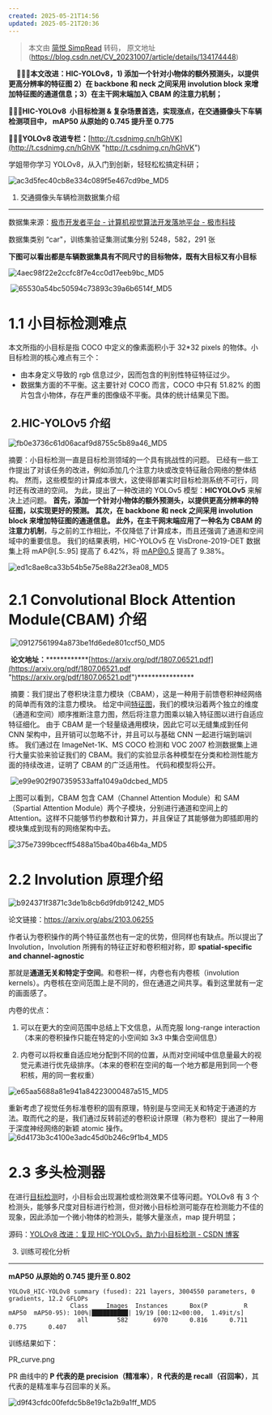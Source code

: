 ```yaml
---
created: 2025-05-21T14:56
updated: 2025-05-21T20:36
---
```

> 本文由 [简悦 SimpRead](http://ksria.com/simpread/) 转码， 原文地址 (https://blog.csdn.net/CV_20231007/article/details/134174448)

    🚀🚀🚀**本文改进：HIC-YOLOv8，1) 添加一个针对小物体的额外预测头，以提供更高分辨率的特征图 2）在 backbone 和 neck 之间采用 involution block 来增加特征图的通道信息；3）在主干网末端加入 CBAM 的注意力机制；**

🚀🚀🚀**HIC-YOLOv8  小目标检测 & 复杂场景首选，实现涨点，在交通摄像头下车辆检测项目中， mAP50 从原始的 0.745 提升至 0.775**

🚀🚀🚀**YOLOv8 改进专栏：**[http://t.csdnimg.cn/hGhVK](http://t.csdnimg.cn/hGhVK "http://t.csdnimg.cn/hGhVK")

学姐带你学习 YOLOv8，从入门到创新，轻轻松松搞定科研；

![ac3d5fec40cb8e334c089f5e467cd9be_MD5](https://raw.githubusercontent.com/RainbowRain9/PicGo/master/202505270837764.png)

1. 交通摄像头车辆检测数据集介绍
-----------------

数据集来源：[极市开发者平台 - 计算机视觉算法开发落地平台 - 极市科技](https://www.cvmart.net/dataSets/detail/473 "极市开发者平台-计算机视觉算法开发落地平台-极市科技")

数据集类别 “car"，训练集验证集测试集分别 5248，582，291 张

**下图可以看出都是车辆数据集具有不同尺寸的目标物体，既有大目标又有小目标**

![4aec98f22e2ccfc8f7e4cc0d17eeb9bc_MD5](https://raw.githubusercontent.com/RainbowRain9/PicGo/master/202505270837765.png)

 ![65530a54bc50594c73893c39a6b6514f_MD5](https://raw.githubusercontent.com/RainbowRain9/PicGo/master/202505270837766.png)

# 1.1 小目标检测难点 

本文所指的小目标是指 COCO 中定义的像素面积小于 32*32 pixels 的物体。小目标检测的核心难点有三个：

*   由本身定义导致的 rgb 信息过少，因而包含的判别性特征特征过少。
*   数据集方面的不平衡。这主要针对 COCO 而言，COCO 中只有 51.82% 的图片包含小物体，存在严重的图像级不平衡。具体的统计结果见下图。

 2.HIC-YOLOv5 介绍
----------------

![fb0e3736c61d06acaf9d8755c5b89a46_MD5](https://raw.githubusercontent.com/RainbowRain9/PicGo/master/202505270837767.png)

摘要：小目标检测一直是目标检测领域的一个具有挑战性的问题。 已经有一些工作提出了对该任务的改进，例如添加几个注意力块或改变特征融合网络的整体结构。 然而，这些模型的计算成本很大，这使得部署实时目标检测系统不可行，同时还有改进的空间。 为此，提出了一种改进的 YOLOv5 模型：**HICYOLOv5** 来解决上述问题。 **首先，添加一个针对小物体的额外预测头，以提供更高分辨率的特征图，以实现更好的预测。 其次，在 backbone 和 neck 之间采用 involution block 来增加特征图的通道信息。 此外，在主干网末端应用了一种名为 CBAM 的注意力机制**，与之前的工作相比，不仅降低了计算成本，而且还强调了通道和空间域中的重要信息。 我们的结果表明，HIC-YOLOv5 在 VisDrone-2019-DET 数据集上将 mAP@[.5:.95] 提高了 6.42%，将 mAP@0.5 提高了 9.38%。 

![ed1c8ae8ca33b54b5e75e88a22f3ea08_MD5](https://raw.githubusercontent.com/RainbowRain9/PicGo/master/202505270837768.png)

# 2.1 Convolutional Block Attention Module(CBAM) 介绍

 ![09127561994a873be1fd6ede801ccf50_MD5](https://raw.githubusercontent.com/RainbowRain9/PicGo/master/202505270837769.png)​

 **论文地址：**************[https://arxiv.org/pdf/1807.06521.pdf](https://arxiv.org/pdf/1807.06521.pdf "https://arxiv.org/pdf/1807.06521.pdf")****************

 摘要：我们提出了卷积块注意力模块（CBAM），这是一种用于前馈卷积神经网络的简单而有效的注意力模块。 给定中间[特征图](https://so.csdn.net/so/search?q=%E7%89%B9%E5%BE%81%E5%9B%BE&spm=1001.2101.3001.7020)，我们的模块沿着两个独立的维度（通道和空间）顺序推断注意力图，然后将注意力图乘以输入特征图以进行自适应特征细化。 由于 CBAM 是一个轻量级通用模块，因此它可以无缝集成到任何 CNN 架构中，且开销可以忽略不计，并且可以与基础 CNN 一起进行端到端训练。 我们通过在 ImageNet-1K、MS COCO 检测和 VOC 2007 检测数据集上进行大量实验来验证我们的 CBAM。我们的实验显示各种模型在分类和检测性能方面的持续改进，证明了 CBAM 的广泛适用性。 代码和模型将公开。

 ![e99e902f907359533affa1049a0dcbed_MD5](https://raw.githubusercontent.com/RainbowRain9/PicGo/master/202505270837770.png)

上图可以看到，CBAM 包含 CAM（Channel Attention Module）和 SAM（Spartial Attention Module）两个子模块，分别进行通道和空间上的 Attention。这样不只能够节约参数和计算力，并且保证了其能够做为即插即用的模块集成到现有的网络架构中去。

![375e7399bcecff5488a15ba40ba46b4a_MD5](https://raw.githubusercontent.com/RainbowRain9/PicGo/master/202505270837771.png)

# 2.2 Involution 原理介绍

![b924371f3871c3de1b8cb6d9fdb91242_MD5](https://raw.githubusercontent.com/RainbowRain9/PicGo/master/202505270837772.png)

论文链接：https://arxiv.org/abs/2103.06255

作者认为卷积操作的两个特征虽然也有一定的优势，但同样也有缺点。所以提出了 Involution，Involution 所拥有的特征正好和卷积相对称，即 **spatial-specific and channel-agnostic**

那就是**通道无关和特定于空间**。和卷积一样，内卷也有内卷核（involution kernels）。内卷核在空间范围上是不同的，但在通道之间共享。看到这里就有一定的画面感了。

内卷的优点：

1. 可以在更大的空间范围中总结上下文信息，从而克服 long-range interaction（本来的卷积操作只能在特定的小空间如 3x3 中集合空间信息）

2. 内卷可以将权重自适应地分配到不同的位置，从而对空间域中信息量最大的视觉元素进行优先级排序。（本来的卷积在空间的每一个地方都是用到同一个卷积核，用的同一套权重）

![e65aa5688a81e941a84223000487a515_MD5](https://raw.githubusercontent.com/RainbowRain9/PicGo/master/202505270837773.png)

重新考虑了视觉任务标准卷积的固有原理，特别是与空间无关和特定于通道的方法。取而代之的是，我们通过反转前述的卷积设计原理（称为卷积）提出了一种用于深度神经网络的新颖 atomic 操作。![6d4173b3c4100e3adc45d0b246c9f1b4_MD5](https://raw.githubusercontent.com/RainbowRain9/PicGo/master/202505270837774.png)

# 2.3 多头检测器

在进行[目标检测](https://so.csdn.net/so/search?q=%E7%9B%AE%E6%A0%87%E6%A3%80%E6%B5%8B&spm=1001.2101.3001.7020 "目标检测")时，小目标会出现漏检或检测效果不佳等问题。YOLOv8 有 3 个检测头，能够多尺度对目标进行检测，但对微小目标检测可能存在检测能力不佳的现象，因此添加一个微小物体的检测头，能够大量涨点，map 提升明显；

源码：[YOLOv8 改进：复现 HIC-YOLOv5，助力小目标检测 - CSDN 博客](https://blog.csdn.net/CV_20231007/article/details/134124974 "YOLOv8改进：复现HIC-YOLOv5，助力小目标检测-CSDN博客")

3. 训练可视化分析
----------

 **mAP50 从原始的 0.745 提升至 0.802**

```
YOLOv8_HIC-YOLOv8 summary (fused): 221 layers, 3004550 parameters, 0 gradients, 12.2 GFLOPs
                 Class     Images  Instances      Box(P          R      mAP50  mAP50-95): 100%|██████████| 19/19 [00:12<00:00,  1.49it/s]
                   all        582       6970      0.816      0.711      0.775      0.407
```

训练结果如下：

PR_curve.png

PR 曲线中的 **P 代表的是 precision（精准率）**，**R 代表的是 recall（召回率）**，其代表的是精准率与召回率的关系。

![d9f43cfdc00fefdc5b8e19c1a2b9a1ff_MD5](https://raw.githubusercontent.com/RainbowRain9/PicGo/master/202505270837775.png)